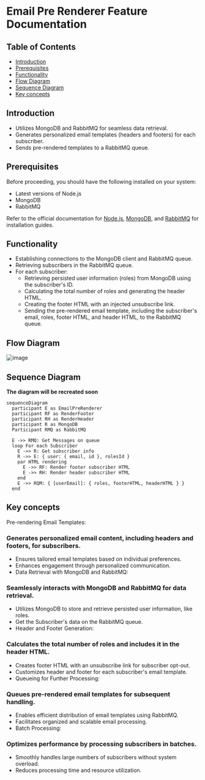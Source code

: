 # Email Pre Renderer Feature Documentation

## Table of Contents

- [Introduction](#introduction)
- [Prerequisites](#prerequisites)
- [Functionality](#functionality)
- [Flow Diagram](#flow-diagram)
- [Sequence Diagram](#sequence-diagram)
- [Key concepts](#key-concepts)

## Introduction

- Utilizes MongoDB and RabbitMQ for seamless data retrieval.
- Generates personalized email templates (headers and footers) for each subscriber.
- Sends pre-rendered templates to a RabbitMQ queue.

## Prerequisites

Before proceeding, you should have the following installed on your system:

- Latest versions of Node.js
- MongoDB
- RabbitMQ

Refer to the official documentation for [Node.js](https://nodejs.org/),
[MongoDB](https://www.mongodb.com/docs/), and [RabbitMQ](https://www.rabbitmq.com/monitoring.html) for installation guides.

## Functionality

- Establishing connections to the MongoDB client and RabbitMQ queue.
- Retrieving subscribers in the RabbitMQ queue.
- For each subscriber:
  - Retrieving persisted user information (roles) from MongoDB using the subscriber's ID.
  - Calculating the total number of roles and generating the header HTML.
  - Creating the footer HTML with an injected unsubscribe link.
  - Sending the pre-rendered email template, including the subscriber's email, roles, footer HTML, and header HTML, to the RabbitMQ queue.

## Flow Diagram
![image](https://github.com/ocodista/trampar-de-casa/assets/68869379/c2bc552c-e434-41b9-a938-ac4bda0c9d45)

## Sequence Diagram

**The diagram will be recreated soon**

```mermaid
sequenceDiagram
  participant E as EmailPreRenderer
  participant RF as RenderFooter
  participant RH as RenderHeader
  participant R as MongoDB
  Participant RMQ as RabbitMQ

  E ->> RMQ: Get Messages on queue
  loop For each Subscriber
    E ->> R: Get subscriber info
    R ->> E: { user: { email, id }, rolesId }
    par HTML rendering
      E ->> RF: Render footer subscriber HTML
      E ->> RH: Render header subscriber HTML
    end
    E ->> RQM: { [userEmail]: { roles, footerHTML, headerHTML } }
  end

```

## Key concepts

Pre-rendering Email Templates:

### Generates personalized email content, including headers and footers, for subscribers.

- Ensures tailored email templates based on individual preferences.
- Enhances engagement through personalized communication.
- Data Retrieval with MongoDB and RabbitMQ:

### Seamlessly interacts with MongoDB and RabbitMQ for data retrieval.

- Utilizes MongoDB to store and retrieve persisted user information, like roles.
- Get the Subscriber's data on the RabbitMQ queue.
- Header and Footer Generation:

### Calculates the total number of roles and includes it in the header HTML.

- Creates footer HTML with an unsubscribe link for subscriber opt-out.
- Customizes header and footer for each subscriber's email template.
- Queueing for Further Processing:

### Queues pre-rendered email templates for subsequent handling.

- Enables efficient distribution of email templates using RabbitMQ.
- Facilitates organized and scalable email processing.
- Batch Processing:

### Optimizes performance by processing subscribers in batches.

- Smoothly handles large numbers of subscribers without system overload.
- Reduces processing time and resource utilization.
